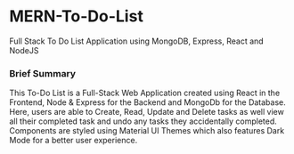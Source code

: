 # MERN-To-Do-List
Full Stack To Do List Application using MongoDB, Express, React and NodeJS

### Brief Summary
This To-Do List is a Full-Stack Web Application created using React in the Frontend, Node & Express for the Backend and MongoDb for the Database. Here, users are able to Create, Read, Update and Delete tasks as well view all their completed task and undo any tasks they accidentally completed. Components are styled using Material UI Themes which also features Dark Mode for a better user experience.

